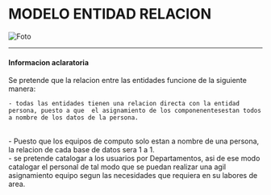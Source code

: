 #  **MODELO ENTIDAD RELACION**
![Foto](UML/modelo-entidad-relacion/img/modelo-entidad-relacion.jpg)

___
#### **Informacion aclaratoria**
 
 Se pretende que la relacion entre las entidades funcione de la siguiente manera: <br>

    - todas las entidades tienen una relacion directa con la entidad persona, puesto a que  el asignamiento de los componenentesestan todos a nombre de los datos de la persona.
<br>
    - Puesto que los equipos de computo solo estan a nombre de una persona, la relacion de cada base de datos sera 1 a 1. 
<br>
    - se pretende catalogar a los usuarios por Departamentos, asi de ese modo catalogar el personal de tal modo que se puedan realizar una agil asignamiento equipo segun las necesidades que requiera en su labores de area. 
     